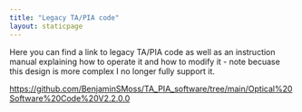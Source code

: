 ```yaml
---
title: "Legacy TA/PIA code"
layout: staticpage
---
```

Here you can find a link to legacy TA/PIA code as well as an instruction manual explaining how to operate it and how to modify it - note becuase this design is more complex I no longer fully support it. 

https://github.com/BenjaminSMoss/TA_PIA_software/tree/main/Optical%20Software%20Code%20V2.2.0.0

